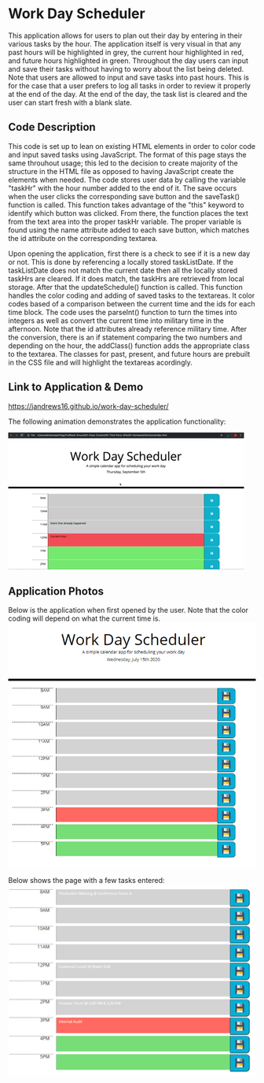 # Work Day Scheduler

This application allows for users to plan out their day by entering in their various tasks by the hour. The application itself is very visual in that any past hours will be highlighted in grey, the current hour highlighted in red, and future hours highlighted in green. Throughout the day users can input and save their tasks without having to worry about the list being deleted. Note that users are allowed to input and save tasks into past hours. This is for the case that a user prefers to log all tasks in order to review it properly at the end of the day. At the end of the day, the task list is cleared and the user can start fresh with a blank slate.

## Code Description

This code is set up to lean on existing HTML elements in order to color code and input saved tasks using JavaScript. The format of this page stays the same throuhout usage; this led to the decision to create majority of the structure in the HTML file as opposed to having JavaScript create the elements when needed. The code stores user data by calling the variable "taskHr" with the hour number added to the end of it. The save occurs when the user clicks the corresponding save button and the saveTask() function is called. This function takes advantage of the "this" keyword to identify which button was clicked. From there, the function places the text from the text area into the proper taskHr variable. The proper variable is found using the name attribute added to each save button, which matches the id attribute on the corresponding textarea.

Upon opening the application, first there is a check to see if it is a new day or not. This is done by referencing a locally stored taskListDate. If the taskListDate does not match the current date then all the locally stored taskHrs are cleared. If it does match, the taskHrs are retrieved from local storage. After that the updateSchedule() function is called. This function handles the color coding and adding of saved tasks to the textareas. It color codes based of a comparison between the current time and the ids for each time block. The code uses the parseInt() function to turn the times into integers as well as convert the current time into military time in the afternoon. Note that the id attributes already reference military time. After the conversion, there is an if statement comparing the two numbers and depending on the hour, the addClass() function adds the appropriate class to the textarea. The classes for past, present, and future hours are prebuilt in the CSS file and will highlight the textareas acordingly. 

## Link to Application & Demo

https://jandrews16.github.io/work-day-scheduler/

The following animation demonstrates the application functionality:

![day planner demo](./Assets/Images/Demo.gif)

## Application Photos

Below is the application when first opened by the user. Note that the color coding will depend on what the current time is.
![New Day](./Assets/Images/newDay.PNG)

Below shows the page with a few tasks entered:
![Tasks Entered](./Assets/Images/Tasks.PNG)

